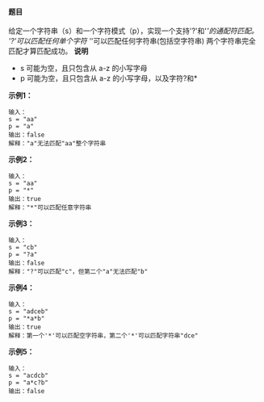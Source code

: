 #### 题目
给定一个字符串（s）和一个字符模式（p），实现一个支持'?'和'*'的通配符匹配。
'?'可以匹配任何单个字符
'*'可以匹配任何字符串(包括空字符串)
两个字符串完全匹配才算匹配成功。
**说明**
- s 可能为空，且只包含从 a-z 的小写字母
- p 可能为空，且只包含从 a-z 的小写字母，以及字符?和*

**示例1：**
```
输入：
s = "aa"
p = "a"
输出：false
解释："a"无法匹配"aa"整个字符串
```
**示例2：**
```
输入：
s = "aa"
p = "*"
输出：true
解释："*"可以匹配任意字符串
```
**示例3：**
```
输入：
s = "cb"
p = "?a"
输出：false
解释："?"可以匹配"c"，但第二个"a"无法匹配"b"
```
**示例4：**
```
输入：
s = "adceb"
p = "*a*b"
输出：true
解释：第一个'*'可以匹配空字符串，第二个'*'可以匹配字符串"dce"
```
**示例5：**
```
输入：
s = "acdcb"
p = "a*c?b"
输出：false
 ```